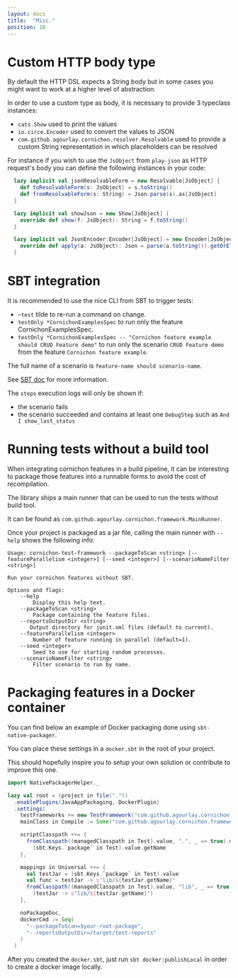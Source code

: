 ```yaml
---
layout: docs
title:  "Misc."
position: 10
---
```


# Custom HTTP body type

By default the HTTP DSL expects a String body but in some cases you might want to work at a higher level of abstraction.

In order to use a custom type as body, it is necessary to provide 3 typeclass instances:

- `cats.Show` used to print the values
- `io.circe.Encoder` used to convert the values to JSON
- `com.github.agourlay.cornichon.resolver.Resolvable` used to provide a custom String representation in which placeholders can be resolved

For instance if you wish to use the `JsObject` from `play-json` as HTTP request's body you can define the following instances in your code:

```scala
  lazy implicit val jsonResolvableForm = new Resolvable[JsObject] {
    def toResolvableForm(s: JsObject) = s.toString()
    def fromResolvableForm(s: String) = Json.parse(s).as[JsObject]
  }

  lazy implicit val showJson = new Show[JsObject] {
    override def show(f: JsObject): String = f.toString()
  }

  lazy implicit val JsonEncoder:Encoder[JsObject] = new Encoder[JsObject] {
    override def apply(a: JsObject): Json = parse(a.toString()).getOrElse(cJson.Null)
  }
```


# SBT integration

It is recommended to use the nice CLI from SBT to trigger tests:

- `~test` tilde to re-run a command on change.
- `testOnly *CornichonExamplesSpec` to run only the feature CornichonExamplesSpec.
- `testOnly *CornichonExamplesSpec -- "Cornichon feature example should CRUD Feature demo"` to run only the scenario `CRUD Feature demo` from the feature `Cornichon feature example`.

The full name of a scenario is `feature-name should scenario-name`.

See [SBT doc](http://www.scala-sbt.org/0.13/docs/Testing.html) for more information.

The `steps` execution logs will only be shown if:
- the scenario fails
- the scenario succeeded and contains at least one `DebugStep` such as `And I show_last_status`

# Running tests without a build tool

When integrating cornichon features in a build pipeline, it can be interesting to package those features into a runnable forms to avoid the cost of recompilation.

The library ships a main runner that can be used to run the tests without build tool.

It can be found as `com.github.agourlay.cornichon.framework.MainRunner`.

Once your project is packaged as a jar file, calling the main runner with `--help` shows the following info:

```
Usage: cornichon-test-framework --packageToScan <string> [--featureParallelism <integer>] [--seed <integer>] [--scenarioNameFilter <string>]

Run your cornichon features without SBT.

Options and flags:
    --help
        Display this help text.
    --packageToScan <string>
        Package containing the feature files.
    --reportsOutputDir <string>
       Output directory for junit.xml files (default to current).
    --featureParallelism <integer>
        Number of feature running in parallel (default=1).
    --seed <integer>
        Seed to use for starting random processes.
    --scenarioNameFilter <string>
        Filter scenario to run by name.
```

# Packaging features in a Docker container

You can find below an example of Docker packaging done using `sbt-native-packager`.
 
You can place these settings in a `docker.sbt` in the root of your project.

This should hopefully inspire you to setup your own solution or contribute to improve this one.

```scala
import NativePackagerHelper._

lazy val root = (project in file("."))
  .enablePlugins(JavaAppPackaging, DockerPlugin)
  .settings(
    testFrameworks += new TestFramework("com.github.agourlay.cornichon.framework.CornichonFramework"),
    mainClass in Compile := Some("com.github.agourlay.cornichon.framework.MainRunner"),

    scriptClasspath ++= {
      fromClasspath((managedClasspath in Test).value, ".", _ => true).map(_._2) :+
        (sbt.Keys.`package` in Test).value.getName
    },

    mappings in Universal ++= {
      val testJar = (sbt.Keys.`package` in Test).value
      val func = testJar -> s"lib/${testJar.getName}"
      fromClasspath((managedClasspath in Test).value, "lib", _ => true) :+
        (testJar -> s"lib/${testJar.getName}")
    },

    noPackageDoc,
    dockerCmd := Seq(
      "--packageToScan=$your-root-package",
      "--reportsOutputDir=/target/test-reports"
    )
  )
```

After you created the `docker.sbt`, just run `sbt docker:publishLocal` in order to create a docker image locally.